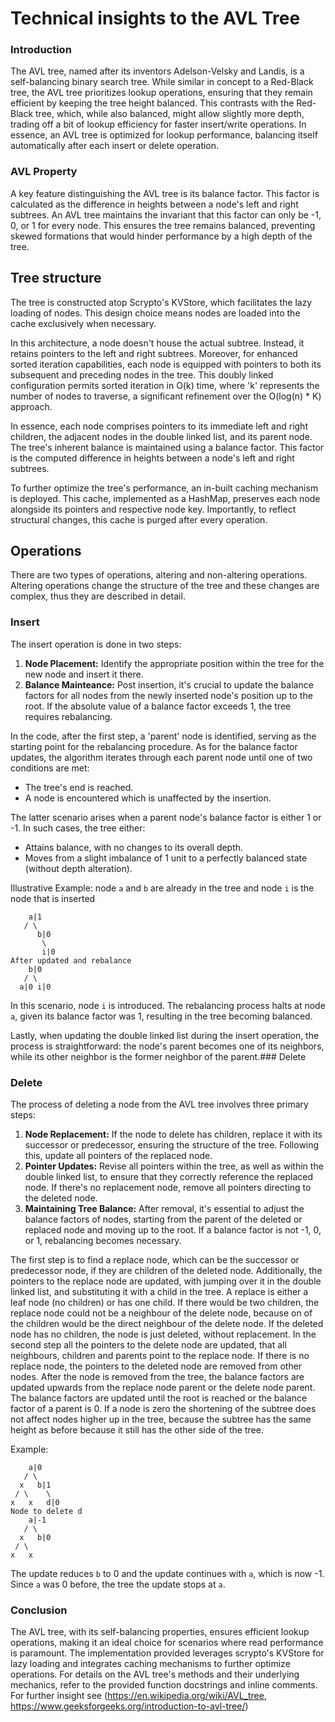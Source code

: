 # Technical insights to the AVL Tree
### Introduction
The AVL tree, named after its inventors Adelson-Velsky and Landis, is a self-balancing binary search tree. 
While similar in concept to a Red-Black tree, the AVL tree prioritizes lookup operations, ensuring that they remain efficient by keeping the tree height balanced. 
This contrasts with the Red-Black tree, which, while also balanced, might allow slightly more depth, trading off a bit of lookup efficiency for faster insert/write operations. 
In essence, an AVL tree is optimized for lookup performance, balancing itself automatically after each insert or delete operation.

### AVL Property
A key feature distinguishing the AVL tree is its balance factor. 
This factor is calculated as the difference in heights between a node's left and right subtrees. 
An AVL tree maintains the invariant that this factor can only be -1, 0, or 1 for every node.
This ensures the tree remains balanced, preventing skewed formations that would hinder performance by a high depth of the tree.

## Tree structure
The tree is constructed atop Scrypto's KVStore, which facilitates the lazy loading of nodes. 
This design choice means nodes are loaded into the cache exclusively when necessary.

In this architecture, a node doesn't house the actual subtree. 
Instead, it retains pointers to the left and right subtrees. 
Moreover, for enhanced sorted iteration capabilities, each node is equipped with pointers to both its subsequent and preceding nodes in the tree. 
This doubly linked configuration permits sorted iteration in O(k) time, where 'k' represents the number of nodes to traverse, a significant refinement over the O(log(n) * K) approach.

In essence, each node comprises pointers to its immediate left and right children, the adjacent nodes in the double linked list, and its parent node. 
The tree's inherent balance is maintained using a balance factor. 
This factor is the computed difference in heights between a node's left and right subtrees.

To further optimize the tree's performance, an in-built caching mechanism is deployed. 
This cache, implemented as a HashMap, preserves each node alongside its pointers and respective node key.
Importantly, to reflect structural changes, this cache is purged after every operation.

## Operations
There are two types of operations, altering and non-altering operations.
Altering operations change the structure of the tree and these changes are complex, thus they are described in detail.

### Insert
The insert operation is done in two steps: 
1. **Node Placement:** Identify the appropriate position within the tree for the new node and insert it there.
2. **Balance Mainteance:** Post insertion, it's crucial to update the balance factors for all nodes from the newly inserted node's position up to the root. If the absolute value of a balance factor exceeds 1, the tree requires rebalancing.

In the code, after the first step, a 'parent' node is identified, serving as the starting point for the rebalancing procedure. 
As for the balance factor updates, the algorithm iterates through each parent node until one of two conditions are met:

 - The tree's end is reached.
 - A node is encountered which is unaffected by the insertion.

The latter scenario arises when a parent node's balance factor is either 1 or -1. In such cases, the tree either:

 - Attains balance, with no changes to its overall depth.
 - Moves from a slight imbalance of 1 unit to a perfectly balanced state (without depth alteration).

Illustrative Example:
node `a` and `b` are already in the tree and node `i` is the node that is inserted
````
    a|1
   / \
      b|0
       \
       i|0
After updated and rebalance
    b|0
   / \
  a|0 i|0
  ````
In this scenario, node `i` is introduced. The rebalancing process halts at node `a`, given its balance factor was 1, resulting in the tree becoming balanced.

Lastly, when updating the double linked list during the insert operation, the process is straightforward: the node's parent becomes one of its neighbors, while its other neighbor is the former neighbor of the parent.### Delete
### Delete
The process of deleting a node from the AVL tree involves three primary steps:
1. **Node Replacement:** If the node to delete has children, replace it with its successor or predecessor, ensuring the structure of the tree. Following this, update all pointers of the replaced node.
2. **Pointer Updates:** Revise all pointers within the tree, as well as within the double linked list, to ensure that they correctly reference the replaced node. If there's no replacement node, remove all pointers directing to the deleted node.
3. **Maintaining Tree Balance:** After removal, it's essential to adjust the balance factors of nodes, starting from the parent of the deleted or replaced node and moving up to the root. If a balance factor is not -1, 0, or 1, rebalancing becomes necessary.

The first step is to find a replace node, which can be the successor or predecessor node, if they are children of the deleted node.
Additionally, the pointers to the replace node are updated, with jumping over it in the double linked list, and substituting it with a child in the tree.
A replace is either a leaf node (no children) or has one child. 
If there would be two children, the replace node could not be a neighbour of the delete node, because on of the children would be the direct neighbour of the delete node.
If the deleted node has no children, the node is just deleted, without replacement.
In the second step all the pointers to the delete node are updated, that all neighbours, children and parents point to the replace node.
If there is no replace node, the pointers to the deleted node are removed from other nodes.
After the node is removed from the tree, the balance factors are updated upwards from the replace node parent or the delete node parent.
The balance factors are updated until the root is reached or the balance factor of a parent is 0. 
If a node is zero the shortening of the subtree does not affect nodes higher up in the tree, because the subtree has the same height as before because it still has the other side of the tree.

Example:
````
    a|0
   / \
  x   b|1
 / \    \
x   x   d|0
Node to delete d
    a|-1
   / \
  x   b|0
 / \
x   x  
````
The update reduces `b` to 0 and the update continues with `a`, which is now -1.
Since `a` was 0 before, the tree the update stops at `a`.
### Conclusion

The AVL tree, with its self-balancing properties, ensures efficient lookup operations, making it an ideal choice for scenarios where read performance is paramount. The implementation provided leverages scrypto's KVStore for lazy loading and integrates caching mechanisms to further optimize operations. For details on the AVL tree's methods and their underlying mechanics, refer to the provided function docstrings and inline comments.
For further insight see (https://en.wikipedia.org/wiki/AVL_tree, https://www.geeksforgeeks.org/introduction-to-avl-tree/)